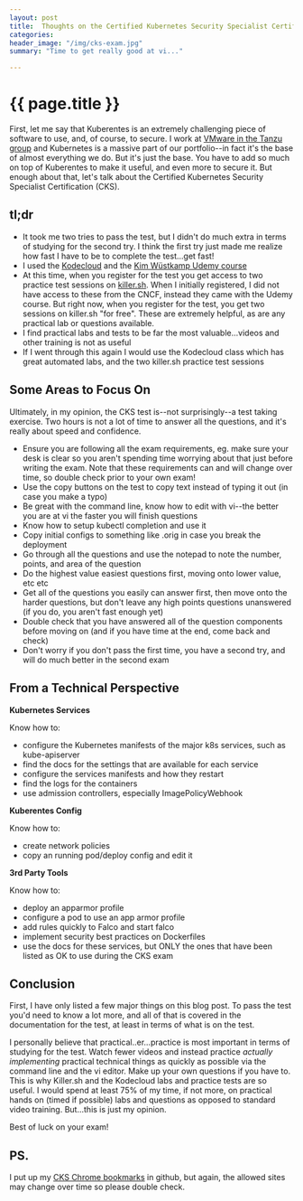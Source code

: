 ```yaml
---
layout: post
title:  Thoughts on the Certified Kubernetes Security Specialist Certification Exam
categories:
header_image: "/img/cks-exam.jpg"
summary: "Time to get really good at vi..."

---
```


# {{ page.title }}

First, let me say that Kuberentes is an extremely challenging piece of software to use, and, of course, to secure. I work at [VMware in the Tanzu group](https://tanzu.vmware.com/) and Kubernetes is a massive part of our portfolio--in fact it's the base of almost everything we do. But it's just the base. You have to add so much on top of Kuberentes to make it useful, and even more to secure it. But enough about that, let's talk about the Certified Kubernetes Security Specialist Certification (CKS).

## tl;dr

* It took me two tries to pass the test, but I didn't do much extra in terms of studying for the second try. I think the first try just made me realize how fast I have to be to complete the test...get fast!
* I used the [Kodecloud](https://kodekloud.com/courses/certified-kubernetes-security-specialist-cks/) and the [Kim Wüstkamp Udemy course](https://www.udemy.com/share/103O5A2@Pm5gfWJgc1MLcUdHC3ZNfj1tYFc=/)
* At this time, when you register for the test you get access to two practice test sessions on [killer.sh](https://killer.sh/). When I initially registered, I did not have access to these from the CNCF, instead they came with the Udemy course. But right now, when you register for the test, you get two sessions on killer.sh "for free". These are extremely helpful, as are any practical lab or questions available.
* I find practical labs and tests to be far the most valuable...videos and other training is not as useful
* If I went through this again I would use the Kodecloud class which has great automated labs, and the two killer.sh practice test sessions

## Some Areas to Focus On

Ultimately, in my opinion, the CKS test is--not surprisingly--a test taking exercise. Two hours is not a lot of time to answer all the questions, and it's really about speed and confidence.

* Ensure you are following all the exam requirements, eg. make sure your desk is clear so you aren't spending time worrying about that just before writing the exam. Note that these requirements can and will change over time, so double check prior to your own exam!
* Use the copy buttons on the test to copy text instead of typing it out (in case you make a typo)
* Be great with the command line, know how to edit with vi--the better you are at vi the faster you will finish questions
* Know how to setup kubectl completion and use it
* Copy initial configs to something like .orig in case you break the deployment
* Go through all the questions and use the notepad to note the number, points, and area of the question
* Do the highest value easiest questions first, moving onto lower value, etc etc
* Get all of the questions you easily can answer first, then move onto the harder questions, but don't leave any high points questions unanswered (if you do, you aren't fast enough yet)
* Double check that you have answered all of the question components before moving on (and if you have time at the end, come back and check)
* Don't worry if you don't pass the first time, you have a second try, and will do much better in the second exam

## From a Technical Perspective

**Kubernetes Services**

Know how to:

* configure the Kubernetes manifests of the major k8s services, such as kube-apiserver
* find the docs for the settings that are available for each service
* configure the services manifests and how they restart
* find the logs for the containers
* use admission controllers, especially ImagePolicyWebhook 

**Kuberentes Config**

Know how to:

* create network policies
* copy an running pod/deploy config and edit it

**3rd Party Tools**

Know how to:

* deploy an apparmor profile
* configure a pod to use an app armor profile
* add rules quickly to Falco and start falco
* implement security best practices on Dockerfiles
* use the docs for these services, but ONLY the ones that have been listed as OK to use during the CKS exam

## Conclusion

First, I have only listed a few major things on this blog post. To pass the test you'd need to know a lot more, and all of that is covered in the documentation for the test, at least in terms of what is on the test.

I personally believe that practical..er...practice is most important in terms of studying for the test. Watch fewer videos and instead practice *actually implementing* practical technical things as quickly as possible via the command line and the vi editor. Make up your own questions if you have to. This is why Killer.sh and the Kodecloud labs and practice tests are so useful. I would spend at least 75% of my time, if not more, on practical hands on (timed if possible) labs and questions as opposed to standard video training. But...this is just my opinion.

Best of luck on your exam!

## PS.

I put up my [CKS Chrome bookmarks](https://github.com/ccollicutt/cks-bookmarks) in github, but again, the allowed sites may change over time so please double check.
